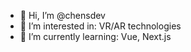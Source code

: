 - 👋 Hi, I’m @chensdev
- 👀 I’m interested in: VR/AR technologies
- 🌱 I’m currently learning: Vue, Next.js

<!---
chensdev/chensdev is a ✨ special ✨ repository because its `README.md` (this file) appears on your GitHub profile.
You can click the Preview link to take a look at your changes.
--->
